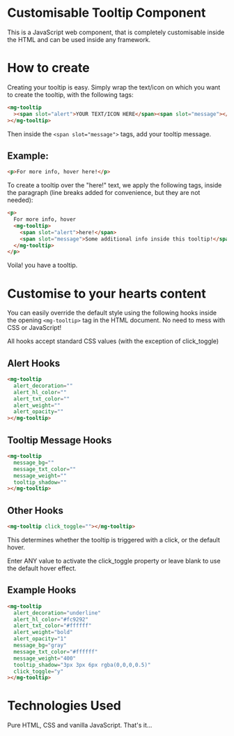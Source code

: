 # Customisable Tooltip Component

This is a JavaScript web component, that is completely customisable inside the HTML and can be used inside any framework.

# How to create

Creating your tooltip is easy. Simply wrap the text/icon on which you want to create the tooltip, with the following tags:

```html
<mg-tooltip
  ><span slot="alert">YOUR TEXT/ICON HERE</span><span slot="message"></span
></mg-tooltip>
```

Then inside the `<span slot="message">` tags, add your tooltip message.

## Example:

```html
<p>For more info, hover here!</p>
```

To create a tooltip over the "here!" text, we apply the following tags, inside the paragraph (line breaks added for convenience, but they are not needed):

```html
<p>
  For more info, hover
  <mg-tooltip>
    <span slot="alert">here!</span>
    <span slot="message">Some additional info inside this tooltip!</span>
  </mg-tooltip>
</p>
```

Voila! you have a tooltip.

# Customise to your hearts content

You can easily override the default style using the following hooks inside the opening `<mg-tooltip>` tag in the HTML document. No need to mess with CSS or JavaScript!

All hooks accept standard CSS values (with the exception of click_toggle)

## Alert Hooks

```html
<mg-tooltip
  alert_decoration=""
  alert_hl_color=""
  alert_txt_color=""
  alert_weight=""
  alert_opacity=""
></mg-tooltip>
```

## Tooltip Message Hooks

```html
<mg-tooltip
  message_bg=""
  message_txt_color=""
  message_weight=""
  tooltip_shadow=""
></mg-tooltip>
```

## Other Hooks

```html
<mg-tooltip click_toggle=""></mg-tooltip>
```

This determines whether the tooltip is triggered with a click, or the default hover.

Enter ANY value to activate the click_toggle property or leave blank to use the default hover effect.

## Example Hooks

```html
<mg-tooltip
  alert_decoration="underline"
  alert_hl_color="#fc9292"
  alert_txt_color="#ffffff"
  alert_weight="bold"
  alert_opacity="1"
  message_bg="gray"
  message_txt_color="#ffffff"
  message_weight="400"
  tooltip_shadow="3px 3px 6px rgba(0,0,0,0.5)"
  click_toggle="y"
></mg-tooltip>
```

# Technologies Used

Pure HTML, CSS and vanilla JavaScript. That's it...
